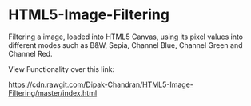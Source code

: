 # HTML5-Image-Filtering
Filtering a image, loaded into HTML5 Canvas, using its pixel values into different modes such as B&amp;W, Sepia, Channel Blue, Channel Green and Channel Red.

View Functionality over this link:

https://cdn.rawgit.com/Dipak-Chandran/HTML5-Image-Filtering/master/index.html
